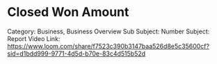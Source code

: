 # Closed Won Amount

Category: Business, Business Overview
Sub Subject: Number
Subject: Report
Video Link: https://www.loom.com/share/f7523c390b3147baa526d8e5c35600cf?sid=d1bdd999-9771-4d5d-b70e-83c4d515b52d